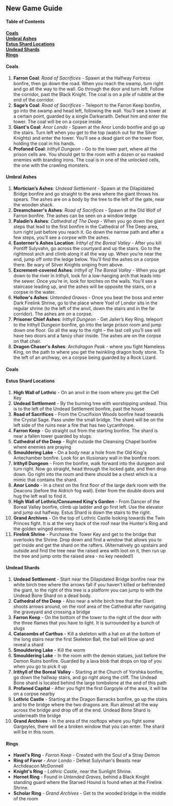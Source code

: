 ## New Game Guide

#### Table of Contents

**[Coals](#coals)**  
**[Umbral Ashes](#umbral-ashes)**  
**[Estus Shard Locations](#estus-shard-locations)**  
**[Undead Shards](#undead-shards)**  
**[Rings](#rings)**  

#### Coals

1. **Farron Coal**: *Road of Sacrifices* - Spawn at the Halfway Fortress bonfire, then go down the road. When you reach the swamp, turn right and go all the way to the wall. Go through the door and turn left. Follow the corridor, past the Black Knight. The coal is on a pile of rubble at the end of the corridor.
2. **Sage’s Coal**: *Road of Sacrifices* - Teleport to the Farron Keep bonfire, go into the swamp and head left, following the wall. You’ll see a tower at a certain point, guarded by a single Darkwraith. Defeat him and enter the tower. The coal will be on a corpse inside.
3. **Giant's Coal**: *Anor Londo* -  Spawn at the Anor Londo bonfire and go up the stairs. Turn left when you get to the top (watch out for the Silver Knights) and enter the tower. You’ll see a dead giant on the tower floor, holding the coal in his hands.
4. **Profaned Coal**: *Irithyll Dungeon* - Go to the lower part, where all the prison cells are. You should get to the room with a dozen or so masked enemies with branding irons. The coal is in one of the unlocked cells, the one with the crawling monsters.

#### Umbral Ashes

1. **Mortician’s Ashes**: *Undead Settlement* -  Spawn at the Dilapidated Bridge bonfire and go straight to the area where the giant throws his spears. The ashes are on a body by the tree to the left of the gate, near the wooden shack.
2. **Dreamchaser's Ashes**: *Road of Sacrifices* - Spawn at the Old Wolf of Farron bonfire. The ashes can be seen on a window ledge
3. **Paladin’s Ashes**: *Cathedral of The Deep* - When you go down the giant steps that lead to the first bonfire in the Cathedral of The Deep area, turn right just before you reach it. Go down the narrow path and after a few steps, you’ll see a corpse with the ashes.
4. **Easterner’s Ashes Location**: *Irithyl of the Boreal Valley* -  After you kill Pontiff Sulyvahn, go across the courtyard and up the stairs. Go to the rightmost arch and climb along it all the way up. When you’re near the end, jump off onto the ledge below. You’ll find the ashes on a corpse there. Be wary of Silver Knights sniping from above.
5. **Excrement-covered Ashes**: *Irithyll of The Boreal Valley* - When you get down to the river in Irithyll, look for a low-hanging arch that leads into the sewer. Once you’re in, look for torches on the walls. You’ll see a staircase leading up, and the ashes will be opposite the stairs, on a corpse in the water.
6. **Hollow's Ashes**: *Untended Graves* - Once you beat the boss and enter Dark Firelink Shrine, go to the place where Yoel of Londor sits in the regular shrine (to the left of the anvil, down the stairs and in the far corridor). The ashes are on a corpse.
7. **Prisoner Chief Ashes**: *Irithyll Dungeon* - Get Jailer’s Key Ring. teleport to the Irithyll Dungeon bonfire, go into the large prison room and jump down one floor. Go all the way to the right – the last cell you’ll see will have two doors and a fancy chair inside. The ashes are on the corpse on that chair.
8. **Dragon Chaser's Ashes**: *Archdragon Peak* - where you fight Nameless King, on the path to where you get the twinkling dragon body stone. To the left of an archway, on a corpse being guarded by a Rock Lizard.

#### Coals


#### Estus Shard Locations

1. **High Wall of Lothric** - On an anvil in the room where you get the Cell Key
2. **Undead Settlement** - By the burning tree with worshipping undead. This is to the left of the Undead Settlement bonfire, past the house
3. **Road of Sacrifices** - From the Crucifixion Woods bonfire head towards the Crystal Sage. Pass under the small bridge. The shard will be on the left side of the ruins near a fire that has two Lycanthrope.
4. **Farron Keep** - Go straight out from the starting bonfire. The shard is near a fallen tower guarded by slugs.
5. **Cathedral of the Deep** - Right outside the Cleansing Chapel bonfire where enemies are praying
6. **Smouldering Lake** - On a body near a hole from the Old King's Antechamber bonfire. Look for an illusionary wall in the bonfire room.
7. **Irithyll Dungeon** - From the bonfire, walk forward into the dungeon and turn right. Now go straight, head through the locked gate, and then drop down. Go right into the room and there should be a chest which is a mimic that contains the shard.
8. **Anor Londo** - In a chest on the first floor of the large dark room with the Deacons (before the Aldrich fog wall). Enter from the double doors and hug the left wall to find it.
9. **High Wall of Lothric/Consumed King's Garden** - From Dancer of the Boreal Valley bonfire, climb up ladder and go first left. Use the elevator and jump out halfway. Estus Shard is down the stairs to the right.
10. **Grand Archives** - On the top of Lothric Castle looking towards the Twin Princes fight. It is at the very back of the roof near the Hunter's Ring and the golden winged enemies.
11. **Firelink Shrine** - Purchase the Tower Key and get to the bridge that overlooks the Shrine. Drop down and find a window that allows you to get inside and get the shard on the rafters. (Alternatively go upstairs and outside and find the tree near the raised area with loot on it, then run up the tree and jump onto the raised area - no key needed!)

#### Undead Shards

1. **Undead Settlement** - Start near the Dilapidated Bridge bonfire near the white birch tree where the arrows fall if you haven't killed or befriended the giant, to the right of this tree is a platform you can jump to with the Undead Bone Shard on a dead body.
2. **Cathedral of the Deep** - Also near a white birch tree that the Giant shoots arrows around,  on the roof area of the Cathedral after navigating the graveyard and crossing a bridge
3. **Farron Keep** - On the bottom of the tower to the right of the door with the three flames that you have to light. It is surrounded by a bunch of slugs
4. **Catacombs of Carthus** - Kill a skeleton with a hat on at the bottom of the long stairs near the first Skeleton Ball, the ball will blow up and reveal a shard
5. **Smouldering Lake** - Kill the worm
6. **Smouldering Lake** - In the room with the demon statues, just before the Demon Ruins bonfire. Guarded by a lava blob that drops on top of you when you go to pick it up
7. **Irithyll of the Boreal Valley** - Starting at the Church of Yorshka bonfire, go down the hallway stairs, and go right along the cliff. The Undead Bone shard is located behind the large tombstone at the end of this path
8. **Profaned Capital** - After you fight the first Gargoyle of the area, it will be on a corpse nearby
9. **Lothric Castle** - Starting at the Dragon Barracks bonfire, go up the stairs and to the bridge where the two dragons are. Run almost all the way across the bridge and drop off at the end. Undead Bone Shard is underneath the bridge
10. **Grand Archives** - In the area of the rooftops where you fight some Gargoyles, there will be a broken window that you can enter. The shard will be in this room.

#### Rings

- **Havel's Ring** - *Farron Keep* - Created with the Soul of a Stray Demon
- **Ring of Favor** - *Anor Londo* - Defeat Sulyvhan's Beasts near Archdeacon McDonnell
- **Knight's Ring** - *Lothric Castle*, near the Sunlight Shrine.
- **Hornet Ring** - Found in *Untended Graves*, behind a Black Knight standing guard where the Starved Hound is found when at the Firelink Shrine.
- **Scholar Ring** - *Grand Archives* - Get to the wooded bridge in the middle of the room
